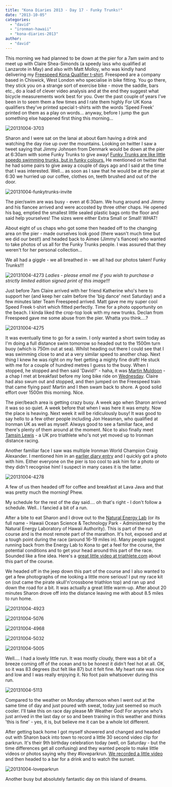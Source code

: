 ```yaml
---
title: "Kona Diaries 2013 - Day 17 - Funky Trunks!"
date: "2013-10-05"
categories: 
  - "david"
  - "ironman-hawaii"
  - "kona-diaries-2013"
author: 
  - "david"
---
```


This morning we had planned to be down at the pier for a 7am swim and to meet up with Claire Shea-Simonds (a speedy lass who qualified at Lanzarote in May) and also with Matt Molloy, who was kindly hand delivering my [Freespeed Kona Qualifier t-shirt](http://www.freespeed.co.uk/2013/09/free-t-shirts-to-gb-kona-qualifiers/). Freespeed are a company based in Chiswick, West London who specialise in bike fitting. You go there, they stick you on a strange sort of exercise bike - move the saddle, bars etc., do a load of clever video analysis and at the end they suggest what bicycle measurements work best for you. Over the past couple of years I've been in to seem them a few times and I rate them highly For UK Kona qualifiers they've printed special t-shirts with the words 'Speed Freek' printed on them as a play on words... anyway, before I jump the gun something else happened first thing this morning...

![20131004-3703](/images/2013/20131004-3703.jpg)

Sharon and I were sat on the lanai at about 6am having a drink and watching the day rise up over the mountains. Looking on twitter I saw a tweet saying that Jimmy Johnsen from Denmark would be down at the pier at 6:30am with some Funky Trunks to give away! [Funky Trunks are like little speedo swimming trunks, but in funky colours.](http://www.funkytrunks.com) He mentioned on twitter that he had some pairs to give away a couple of days ago and I said at the time that I was interested. Well... as soon as I saw that he would be at the pier at 6:30 we hurried up our coffee, clothes on, teeth brushed and out of the door.

![20131004-funkytrunks-invite](/images/2013/20131004-funkytrunks-invite-400x190.png)

The pier/swim are was busy - even at 6:30am. We hung around and Jimmy and his fiancee arrived and were accosted by three other chaps. He opened his bag, emptied the smallest little sealed plastic bags onto the floor and said help yourselves! The sizes were either Extra Small or Small! WHAT!

About eight of us chaps who got some then headed off to the changing area on the pier - made ourselves look good (there wasn't much time but we did our best!) and headed back to Aimee (Jimmy's fiancee) who wanted to take photos of us all for the Funky Trunks people. I was assured that they weren't for her personal collection...

We all had a giggle - we all breathed in - we all had our photos taken! Funky Trunks!!!

![20131004-4273](/images/2013/20131004-4273.jpg) 
*Ladies - please email me if you wish to purchase a strictly limited edition signed print of this image!!!*

Just before 7am Claire arrived with her friend Katherine who's here to support her (and keep her calm before the 'big dance' next Saturday) and a few minutes later Team Freespeed arrived. Matt gave me my super cool Speed Freek t-shirt which fitted perfectly. Time for a photo opportunity on the beach. I kinda liked the crop-top look with my new trunks. Declan from Freespeed gave me some abuse from the pier. Whatta you think....?

![20131004-4275](/images/2013/20131004-4275.jpg)

It was eventually time to go for a swim. I only wanted a short swim today as I'm doing a full distance swim tomorrow so headed out to the 1500m turn buoy (which is 750m out at sea). Whilst heading out there I could see that I was swimming close to and at a very similar speed to another chap. Next thing I knew he was right on my feet getting a mighty fine draft! He stuck with me for a couple of hundred metres I guess to the buoy. When I stopped, he stopped and then said 'David?' - haha, it was [Martin Muldoon](http://martin-muldoon.blogspot.com) - a chap I met at breakfast before my long bike ride on [Wednesday](/2013/10/kona-diaries-2013-day-15-hawaiian-shave-ice-nectar-of-the-gods-oh-and-a-little-bike-ride/ "Kona Diaries 2013 - Day 15 - Hawaiian shave ice. Nectar of the gods! Oh, and a little bike ride"). Claire had also swum out and stopped, and then jumped on the Freespeed train that came flying past! Martin and I then swam back to shore. A good solid effort over 1500m this morning. Nice.

The pier/beach area is getting crazy busy. A week ago when Sharon arrived it was so so quiet. A week before that when I was here it was empty. Now the place is heaving. Next week it will be ridiculously busy! It was good to say hello to a few other people including Jon Heasman, who qualified at Ironman UK as well as myself. Always good to see a familiar face, and there's plenty of them around at the moment. Nice to also finally meet [Tamsin Lewis](http://www.sportiedoc.com) - a UK pro triathlete who's not yet moved up to Ironman distance racing.

Another familiar face I saw was multiple Ironman World Champion Craig Alexander. I mentioned him in an [earlier diary entry](/2013/09/kona-diaries-2013-day-6-legends-of-triathlon/ "Kona Diaries 2013 - Day 6 - Legends of Triathlon") and I quickly got a photo with him. Either everyone on the pier is too cool to ask him for a photo or they didn't recognise him! I suspect in many cases it is the latter.

![20131004-4278](/images/2013/20131004-4278.jpg)

A few of us then headed off for coffee and breakfast at Lava Java and that was pretty much the morning! Phew.

My schedule for the rest of the day said.... oh that's right - I don't follow a schedule. Well.. I fancied a bit of a run.

After a bite to eat Sharon and I drove out to the [Natural Energy Lab](http://nelha.hawaii.gov/) (or its full name - Hawaii Ocean Science & Technology Park - Administered by the Natural Energy Laboratory of Hawaii Authority). This is part of the run course and is the most remote part of the marathon. It's hot, exposed and at a tough point during the race (around 16-19 miles in). Many people suggest running back from the Energy Lab to Kona to get a feel for the course, the potential conditions and to get your head around this part of the race. Sounded like a fine idea. Here's a [great little video at triathlete.com](http://triathlon.competitor.com/2013/10/photos/inside-konas-energy-lab_85669) about this part of the course.

We headed off in the jeep down this part of the course and I also wanted to get a few photographs of me looking a little more serious! I put my race kit on (out came the pirate skull'n'crossbone triathlon top) and ran up and down the road for a bit. It was actually a great little warm-up. After about 20 minutes Sharon drove off into the distance leaving me with about 8.5 miles to run home.

![20131004-4923](/images/2013/20131004-4923.jpg)

![20131004-5076](/images/2013/20131004-5076.jpg)

![20131004-4968](/images/2013/20131004-4968.jpg)

![20131004-5032](/images/2013/20131004-5032.jpg)

![20131004-5005](/images/2013/20131004-5005.jpg)

Well.... I had a lovely little run. It was mostly cloudy, there was a bit of a breeze coming off of the ocean and to be honest it didn't feel hot at all. OK, so it was 83 degrees (but felt like 87) but it felt fine. My heart rate was nice and low and I was really enjoying it. No foot pain whatsoever during this run.

![20131004-5113](/images/2013/20131004-5113.jpg)

Compared to the weather on Monday afternoon when I went out at the same time of day and just poured with sweat, today just seemed so much cooler. I'll take this on race day please Mr Weather God! For anyone who's just arrived in the last day or so and been training in this weather and thinks 'this is fine' - yes, it is, but believe me it can be a whole lot different.

After getting back home I got myself showered and changed and headed out with Sharon back into town to record a little 30 second video clip for parkrun. It's their 9th birthday celebration today (well, on Saturday - but the time differences get all confusing) and they wanted people to make little videos or photos saying why they #loveparkrun. [We recorded a little video](http://www.youtube.com/watch?v=545mYm8IS6c) and then headed to a bar for a drink and to watch the sunset.

![20131004-loveparkrun](/images/2013/20131004-loveparkrun.jpg)

Another busy but absolutely fantastic day on this island of dreams.
